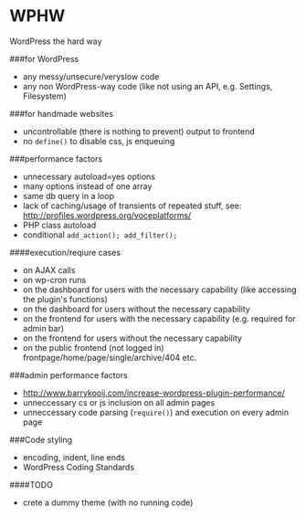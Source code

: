 WPHW
====

WordPress the hard way

###for WordPress
- any messy/unsecure/veryslow code
- any non WordPress-way code (like not using an API, e.g. Settings, Filesystem)

###for handmade websites

- uncontrollable (there is nothing to prevent) output to frontend
- no `define()` to disable css, js enqueuing

###performance factors

- unnecessary autoload=yes options
- many options instead of one array
- same db query in a loop
- lack of caching/usage of transients of repeated stuff, see: http://profiles.wordpress.org/voceplatforms/
- PHP class autoload
- conditional `add_action(); add_filter();` 

####execution/reqiure cases

- on AJAX calls
- on wp-cron runs
- on the dashboard for users with the necessary capability (like accessing the plugin's functions)
- on the dashboard for users without the necessary capability
- on the frontend for users with the necessary capability (e.g. required for admin bar)
- on the frontend for users without the necessary capability
- on the public frontend (not logged in) frontpage/home/page/single/archive/404 etc.

###admin performance factors

- http://www.barrykooij.com/increase-wordpress-plugin-performance/
- unneccessary cs or js inclusion on all admin pages
- unneccessary code parsing (`require()`) and execution on every admin page

###Code styling
- encoding, indent, line ends
- WordPress Coding Standards

####TODO

- crete a dummy theme (with no running code)

